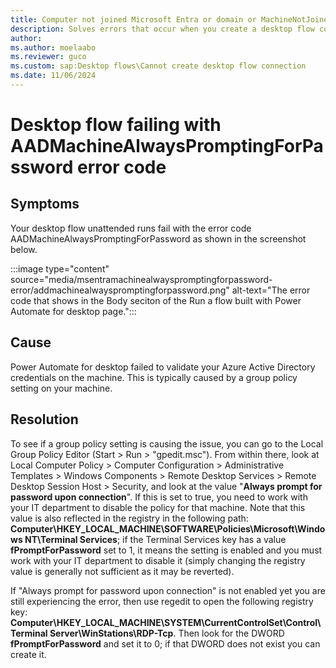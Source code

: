 ```yaml
---
title: Computer not joined Microsoft Entra or domain or MachineNotJoined
description: Solves errors that occur when you create a desktop flow connection using the connect with sign-in option in Microsoft Power Automate for desktop.
author: 
ms.author: moelaabo
ms.reviewer: guco
ms.custom: sap:Desktop flows\Cannot create desktop flow connection
ms.date: 11/06/2024
---
```

# Desktop flow failing with AADMachineAlwaysPromptingForPassword error code

## Symptoms

Your desktop flow unattended runs fail with the error code AADMachineAlwaysPromptingForPassword as shown in the screenshot below.

:::image type="content" source="media/msentramachinealwayspromptingforpassword-error/addmachinealwayspromptingforpassword.png" alt-text="The error code that shows in the Body seciton of the Run a flow built with Power Automate for desktop page.":::

## Cause

Power Automate for desktop failed to validate your Azure Active Directory credentials on the machine. This is typically caused by a group policy setting on your machine.

## Resolution

To see if a group policy setting is causing the issue, you can go to the Local Group Policy Editor (Start > Run > "gpedit.msc"). From within there, look at Local Computer Policy > Computer Configuration > Administrative Templates > Windows Components > Remote Desktop Services > Remote Desktop Session Host > Security, and look at the value "**Always prompt for password upon connection**". If this is set to true, you need to work with your IT department to disable the policy for that machine. Note that this value is also reflected in the registry in the following path: **Computer\HKEY_LOCAL_MACHINE\SOFTWARE\Policies\Microsoft\Windows NT\Terminal Services**; if the Terminal Services key has a value **fPromptForPassword** set to 1, it means the setting is enabled and you must work with your IT department to disable it (simply changing the registry value is generally not sufficient as it may be reverted).

If "Always prompt for password upon connection" is not enabled yet you are still experiencing the error, then use regedit to open the following registry key: **Computer\HKEY_LOCAL_MACHINE\SYSTEM\CurrentControlSet\Control\Terminal Server\WinStations\RDP-Tcp**. Then look for the DWORD **fPromptForPassword** and set it to 0; if that DWORD does not exist you can create it.

